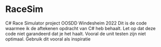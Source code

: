 # RaceSim
C# Race Simulator project OOSDD Windesheim 2022
Dit is de code waarmee ik de aftekenen opdracht van C# heb behaalt.
Let op dat deze code niet garandeerd dat je het haalt.
Vooral de unit testen zijn niet optimaal.
Gebruik dit vooral als inspiratie
